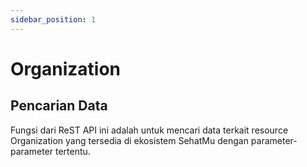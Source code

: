 ```yaml
---
sidebar_position: 1
---
```


# Organization

## Pencarian Data

Fungsi dari ReST API ini adalah untuk mencari data terkait resource Organization yang tersedia di ekosistem SehatMu dengan parameter-parameter tertentu.
